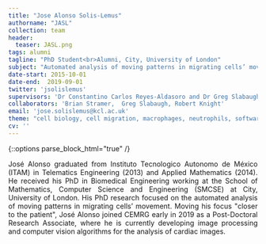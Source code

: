 ```yaml
---
title: "Jose Alonso Solis-Lemus"
authorname: "JASL"
collection: team
header:
  teaser: JASL.png
tags: alumni
tagline: "PhD Student<br>Alumni, City, University of London"
subject: "Automated analysis of moving patterns in migrating cells’ movement"
date-start: 2015-10-01
date-end:  2019-09-01
twitter: 'jsolislemus'
supervisors: 'Dr Constantino Carlos Reyes-Aldasoro and Dr Greg Slabaugh'
collaborators: 'Brian Stramer,  Greg Slabaugh, Robert Knight'
email: 'jose.solislemus@kcl.ac.uk'
theme: "cell biology, cell migration, macrophages, neutrophils, software"
cv: ''
---
```

{::options parse_block_html="true" /}

<p align= "justify">
José Alonso graduated from Instituto Tecnologico Autonomo de México (ITAM) in Telematics Engineering (2013) and Applied Mathematics (2014). He received his PhD in Biomedical Engineering working at the School of Mathematics, Computer Science and Engineering (SMCSE) at City, University of London. His PhD research focused on the automated analysis of moving patterns in migrating cells’ movement. Moving his focus "closer to the patient", José Alonso joined CEMRG early in 2019 as a Post-Doctoral Research Associate, where he is currently developing image processing and computer vision algorithms for the analysis of cardiac images.
